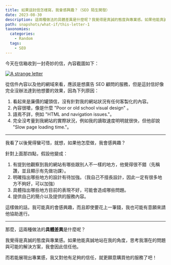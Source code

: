 ```yaml
---
title: 如果這封信怎樣寫，我會感興趣？（SEO 陌生開發）
date: 2023-08-30
description: 這兩種做法的具體差異是什麼呢？我覺得是真誠的態度與專業感。如果他能真誠地站在我的角度，思考我潛在的問題與可能的解決方案，我會因此信任他。而若能展現出專業感，我又對他有足夠的信任，就更願意購買他的服務了吧！
path: snapshots/what-if/this-letter-1
taxonomies:
  categories: 
    - Random
  tags: 
    - SEO
---
```


今天在信箱收到一封奇妙的信，內容截圖如下：


<a href="https://pinchlime-screenshots.s3.ap-northeast-1.amazonaws.com/seo-letter_aHNdnf.webp" data-fancybox data-caption="A strange letter">
  <img src="https://pinchlime-screenshots.s3.ap-northeast-1.amazonaws.com/seo-letter_aHNdnf.webp" loading="lazy" alt="A strange letter" align="center" />
</a>
<br>

從信件內容以及他的網域來看，應該是想廣告 SEO 顧問的服務，但是這封信好像完全沒辦法達到他想要的效果，因為下列原因：

1. 看起來是廉價的罐頭信，沒有針對我的網站狀況有任何客製化的內容。
2. 內容很嗆，像是什麼 "Poor or old school visual design" 。
3. 語焉不詳，例如 "HTML and navigation issues."。
4. 完全沒考量到我網站的實際狀況，例如我的讀取速度明明就很快，但他卻說 "Slow page loading time."。

---

我看了以後覺得蠻可惜，就想，如果他怎麼做，我會感興趣？

針對上面那四點，假設他變成：
1. 有提到他觀察到我的網站有哪些跟別人不一樣的地方，他覺得很不錯（先稱讚，並且顯示有先做功課）。
2. 明確指出哪些地方的設計有待加強。（我自己不擅長設計，因此一定有很多地方不夠好，可以加強）
3. 具體指出哪些地方目前的表現不好，可能會造成哪些問題。
4. 提供自己的簡介以及提供的服務內容。

這樣做的話，我可能真的會感興趣，而且即使要花上一筆錢，我也可能有意願來請他協助進行。

---

那麼，這兩種做法的**具體差異**是什麼呢？

我覺得是真誠的態度與專業感。如果他能真誠地站在我的角度，思考我潛在的問題與可能的解決方案，我會因此信任他。

而若能展現出專業感，我又對他有足夠的信任，就更願意購買他的服務了吧！